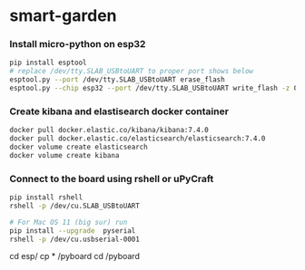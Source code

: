 # smart-garden

### Install micro-python on esp32
```bash
pip install esptool
# replace /dev/tty.SLAB_USBtoUART to proper port shows below
esptool.py --port /dev/tty.SLAB_USBtoUART erase_flash
esptool.py --chip esp32 --port /dev/tty.SLAB_USBtoUART write_flash -z 0x1000 esp32-20190930-v1.11-361-g4ba0aff47.bin
``` 


### Create kibana and elastisearch docker container
```bash
docker pull docker.elastic.co/kibana/kibana:7.4.0
docker pull docker.elastic.co/elasticsearch/elasticsearch:7.4.0
docker volume create elasticsearch
docker volume create kibana
```

### Connect to the board using rshell or uPyCraft
```bash
pip install rshell
rshell -p /dev/cu.SLAB_USBtoUART

# For Mac OS 11 (big sur) run
pip install --upgrade  pyserial
rshell -p /dev/cu.usbserial-0001
```
cd esp/
cp * /pyboard
cd /pyboard
